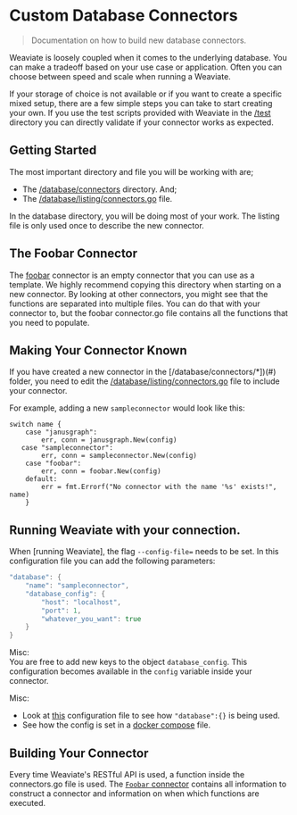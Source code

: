# Custom Database Connectors
 
> Documentation on how to build new database connectors.

Weaviate is loosely coupled when it comes to the underlying database. You can make a tradeoff based on your use case or application. Often you can choose between speed and scale when running a Weaviate.

If your storage of choice is not available or if you want to create a specific mixed setup, there are a few simple steps you can take to start creating your own. If you use the test scripts provided with Weaviate in the [/test](../../test) directory you can directly validate if your connector works as expected.

## Getting Started

The most important directory and file you will be working with are;
- The [/database/connectors](../../../database/connectors) directory. And;
- The [/database/listing/connectors.go](../../../database/listing/connectors.go) file.

In the database directory, you will be doing most of your work. The listing file is only used once to describe the new connector.

## The Foobar Connector

The [foobar](../../../database/connectors/foobar/connector.go) connector is an empty connector that you can use as a template. We highly recommend copying this directory when starting on a new connector. By looking at other connectors, you might see that the functions are separated into multiple files. You can do that with your connector to, but the foobar connector.go file contains all the functions that you need to populate.

## Making Your Connector Known

If you have created a new connector in the [/database/connectors/*])(#) folder, you need to edit the [/database/listing/connectors.go](#) file to include your connector.

For example, adding a new `sampleconnector` would look like this:

```
switch name {
    case "janusgraph":
        err, conn = janusgraph.New(config)
   case "sampleconnector":
        err, conn = sampleconnector.New(config)
    case "foobar":
        err, conn = foobar.New(config)
    default:
        err = fmt.Errorf("No connector with the name '%s' exists!", name)
    }
```

## Running Weaviate with your connection.

When [running Weaviate], the flag `--config-file=`  needs to be set. In this configuration file you can add the following parameters:

```go
"database": {
    "name": "sampleconnector",
    "database_config": {
        "host": "localhost",
        "port": 1,
        "whatever_you_want": true
    }
}
```

Misc:<br>
You are free to add new keys to the object `database_config`. This configuration becomes available in the `config`  variable inside your connector.

Misc:<br>
- Look at [this](#) configuration file to see how `"database":{}` is being used.
- See how the config is set in a [docker compose](#) file.

## Building Your Connector

Every time Weaviate's RESTful API is used, a function inside the connectors.go file is used. The [`Foobar` connector](../../../database/connectors/foobar/connector.go) contains all information to construct a connector and information on when which functions are executed.